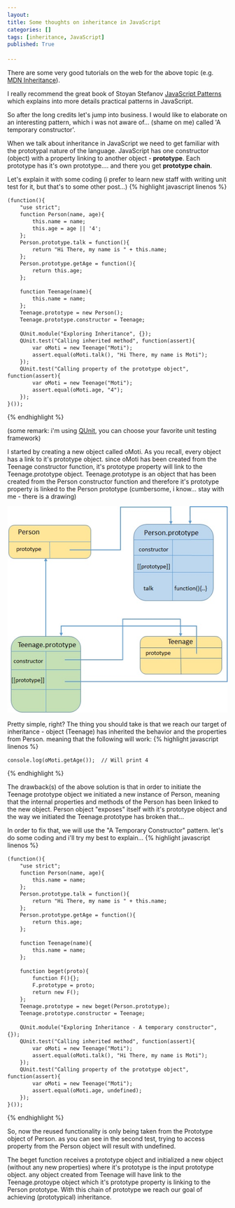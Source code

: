 ```yaml
---
layout: 
title: Some thoughts on inheritance in JavaScript
categories: []
tags: [inheritance, JavaScript]
published: True

---
```


There are some very good tutorials on the web for the above topic (e.g. [MDN Inheritance](https://developer.mozilla.org/en-US/docs/Web/JavaScript/Inheritance_and_the_prototype_chain)).

I really recommend the great book of Stoyan Stefanov [JavaScript Patterns](http://shop.oreilly.com/product/9780596806767.do) which explains into more details practical patterns in JavaScript.

So after the long credits let's jump into business. I would like to elaborate on an interesting pattern, which i was not aware of... (shame on me) called 'A temporary constructor'.

When we talk about inheritance in JavaScript we need to get familiar with the prototypal nature of the language. JavaScript has one constructor (object) with a property linking to another object - **prototype**. Each prototype has it's own prototype.... and there you get **prototype chain**.

Let's explain it with some coding (i prefer to learn new staff with writing unit test for it, but that's to some other post...)
{% highlight javascript linenos %}

    (function(){
	    "use strict";
	    function Person(name, age){
		    this.name = name;
		    this.age = age || '4';
	    };
	    Person.prototype.talk = function(){
		    return "Hi There, my name is " + this.name;
	    };
	    Person.prototype.getAge = function(){
		    return this.age;
	    };
	    
	    function Teenage(name){
		    this.name = name;		    		   
	    };
	    Teenage.prototype = new Person();
	    Teenage.prototype.constructor = Teenage;
	    
		QUnit.module("Exploring Inheritance", {});
		QUnit.test("Calling inherited method", function(assert){
			var oMoti = new Teenage("Moti");
			assert.equal(oMoti.talk(), "Hi There, my name is Moti");
		});
		QUnit.test("Calling property of the prototype object", function(assert){
			var oMoti = new Teenage("Moti");
			assert.equal(oMoti.age, "4");	
		});
	}());
{% endhighlight %}

(some remark: i'm using [QUnit](https://qunitjs.com/), you can choose your favorite unit testing framework)

I started by creating a new object called oMoti. As you recall, every object has a link to it's prototype object. since oMoti has been created from the Teenage constructor function, it's prototype property will link to the Teenage.prototype object.
Teenage.prototype is an object that has been created from the Person constructor function and therefore it's prototype property is linked to the  Person prototype (cumbersome, i know... stay with me - there is a drawing)

 ![enter image description here](../images/posts/om.jpg)

Pretty simple, right? 
The thing you should take is that we reach our target of inheritance - object (Teenage) has inherited the behavior and the properties from Person. meaning that the following will work:
{% highlight javascript linenos %}

    console.log(oMoti.getAge());  // Will print 4
{% endhighlight %}

The drawback(s) of the above solution is that in order to initiate the Teenage prototype object we initiated a new instance of Person, meaning that the internal properties and methods of the Person has been linked to the new object.
Person object "exposes" itself with it's prototype object and the way we initiated the Teenage.prototype has broken that...

In order to fix that, we will use the "A Temporary Constructor" pattern. let's do some coding and i'll try my best to explain...
{% highlight javascript linenos %}

    (function(){
	    "use strict";
	    function Person(name, age){
		    this.name = name;
	    };
	    Person.prototype.talk = function(){
		    return "Hi There, my name is " + this.name;
	    };
	    Person.prototype.getAge = function(){
		    return this.age;
	    };
	    
	    function Teenage(name){
		    this.name = name;		    		   
	    };

	    function beget(proto){
	    	function F(){};
	    	F.prototype = proto;
	    	return new F();
	    };
	    Teenage.prototype = new beget(Person.prototype);
	    Teenage.prototype.constructor = Teenage;
	    
		QUnit.module("Exploring Inheritance - A temporary constructor", {});
		QUnit.test("Calling inherited method", function(assert){
			var oMoti = new Teenage("Moti");
			assert.equal(oMoti.talk(), "Hi There, my name is Moti");
		});
		QUnit.test("Calling property of the prototype object", function(assert){
			var oMoti = new Teenage("Moti");
			assert.equal(oMoti.age, undefined);	
		});
	}());
{% endhighlight %}

So, now the reused functionality is only being taken from the Prototype object of Person. as you can see in the second test, trying to access property from the Person object will result with undefined.

The beget function receives a prototype object and initialized a new object (without any new properties) where it's prototype is the input prototype object. any object created from Teenage will have link to the Teenage.protoype object which it's prototype property is linking to the Person prototype. With this chain of prototype we reach our goal of achieving (prototypical) inheritance.  